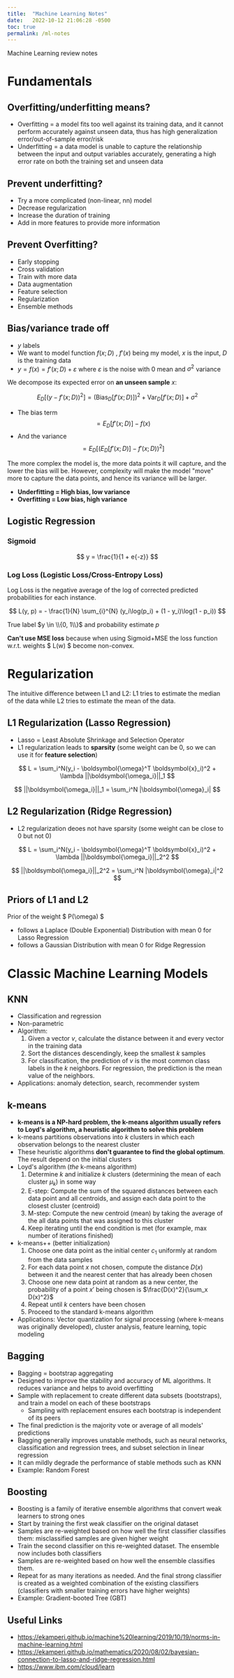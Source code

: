 ```yaml
---
title:  "Machine Learning Notes"
date:   2022-10-12 21:06:28 -0500
toc: true
permalink: /ml-notes
---
```


Machine Learning review notes

<!--more-->

# Fundamentals

## Overfitting/underfitting means?

- Overfitting = a model fits too well against its training data, and it cannot perform accurately against unseen data,
  thus has high generalization error/out-of-sample error/risk
- Underfitting = a data model is unable to capture the relationship between the input and output variables accurately,
  generating a high error rate on both the training set and unseen data

## Prevent underfitting?

- Try a more complicated (non-linear, nn) model
- Decrease regularization
- Increase the duration of training
- Add in more features to provide more information

## Prevent Overfitting?

- Early stopping
- Cross validation
- Train with more data
- Data augmentation
- Feature selection
- Regularization
- Ensemble methods

## Bias/variance trade off

- $y$ labels
- We want to model function $f(x;D)$ , $f'(x)$ being my model, $x$ is the input, $D$ is the training data
- $y = f(x) = f'(x;D) + \varepsilon$ where $\varepsilon$ is the noise with $0$ mean and $\sigma^2$ variance

We decompose its expected error on **an unseen sample** $x$:

$$
E_D \left[ (y - f'(x;D))^2 \right] = \left( \text{Bias}_D[f'(x;D)] \right)^2 + \text{Var}_D[f'(x;D)] + \sigma^2
$$

- The bias term $$ = E_D[f'(x;D)] - f(x) $$
- And the variance $$ = E_D \left[ (E_D[f'(x;D)] - f'(x;D))^2 \right] $$

The more complex the model is, the more data points it will capture, and the lower the bias will
be.
However, complexity will make the model "move" more to capture the data points, and hence its variance will be
larger.

- **Underfitting = High bias, low variance**
- **Overfitting = Low bias, high variance**

## Logistic Regression

### Sigmoid

$$ y = \frac{1}{1 + e{-z}} $$

### Log Loss (Logistic Loss/Cross-Entropy Loss)

Log Loss is the negative average of the log of corrected predicted probabilities for each instance.

$$ L(y, p) = - \frac{1}{N} \sum_{i}^{N} (y_i\log(p_i) + (1 - y_i)\log(1 - p_i)) $$

True label $y \in \\{0, 1\\}$ and probability estimate $p$

**Can't use MSE loss** because when using Sigmoid+MSE the loss function w.r.t. weights $ L(w) $ become non-convex.

# Regularization

The intuitive difference between L1 and L2:
L1 tries to estimate the median of the data while L2 tries to estimate the mean of the data.

## L1 Regularization (Lasso Regression)

- Lasso = Least Absolute Shrinkage and Selection Operator
- L1 regularization leads to **sparsity** (some weight can be 0, so we can use it for **feature selection**)

$$ L = \sum_i^N(y_i - \boldsymbol{\omega}^T \boldsymbol{x}_i)^2 + \lambda ||\boldsymbol{\omega_i}||_1 $$

$$ ||\boldsymbol{\omega_i}||_1 = \sum_i^N |\boldsymbol{\omega}_i| $$

## L2 Regularization (Ridge Regression)

- L2 regularization deoes not have sparsity (some weight can be close to 0 but not 0)

$$ L = \sum_i^N(y_i - \boldsymbol{\omega}^T \boldsymbol{x}_i)^2 + \lambda ||\boldsymbol{\omega_i}||_2^2 $$

$$ ||\boldsymbol{\omega_i}||_2^2 = \sum_i^N |\boldsymbol{\omega}_i|^2 $$

## Priors of L1 and L2

Prior of the weight $ P(\omega) $

- follows a Laplace (Double Exponential) Distribution with mean 0 for Lasso Regression
- follows a Gaussian Distribution with mean 0 for Ridge Regression

# Classic Machine Learning Models

## KNN

- Classification and regression
- Non-parametric
- Algorithm:
    1. Given a vector $v$, calculate the distance between it and every vector in the training data
    2. Sort the distances descendingly, keep the smallest $k$ samples
    3. For classification, the prediction of $v$ is the most common class labels in the $k$ neighbors. For regression,
       the prediction is the mean value of the neighbors.
- Applications: anomaly detection, search, recommender system

## k-means

- **k-means is a NP-hard problem, the k-means algorithm usually refers to Loyd's algorithm, a heuristic algorithm to
  solve this problem**
- k-means partitions observations into $k$ clusters in which each observation belongs to the nearest cluster
- These heuristic algorithms **don't guarantee to find the global optimum**. The result depend on the initial clusters
- Loyd's algorithm (*the* k-means algorithm)
    1. Determine $k$ and initialize $k$ clusters (determining the mean of each cluster $\mu_k$) in some way
    2. E-step: Compute the sum of the squared distances between each data point and all centroids, and assign each
       data point to the closest cluster (centroid)
    3. M-step: Compute the new centroid (mean) by taking the average of the all data points that was assigned to
       this cluster
    4. Keep iterating until the end condition is met (for example, max number of iterations finished)
- k-means++ (better initialization)
    1. Choose one data point as the initial center $c_1$ uniformly at random from the data samples
    2. For each data point $x$ not chosen, compute the distance $D(x)$ between it and the nearest center that has
       already been chosen
    3. Choose one new data point at random as a new center, the probability of a point $x'$ being chosen is
       $\frac{D(x)^2}{\sum_x D(x)^2}$
    4. Repeat until $k$ centers have been chosen
    5. Proceed to the standard k-means algorithm
- Applications: Vector quantization for signal processing (where k-means was originally developed), cluster analysis,
  feature learning, topic modeling

## Bagging

- Bagging = bootstrap aggregating
- Designed to improve the stability and accuracy of ML algorithms. It reduces variance and helps to avoid overfitting
- Sample with replacement to create different data subsets (bootstraps), and train a model on each of these bootstraps
    - Sampling with replacement ensures each bootstrap is independent of its peers
- The final prediction is the majority vote or average of all models' predictions
- Bagging generally improves unstable methods, such as neural networks, classification and regression trees, and subset
  selection in linear regression
- It can mildly degrade the performance of stable methods such as KNN
- Example: Random Forest

## Boosting

- Boosting is a family of iterative ensemble algorithms that convert weak learners to strong ones
- Start by training the first weak classifier on the original dataset
- Samples are re-weighted based on how well the first classifier classifies them: misclassified samples are given higher
  weight
- Train the second classifier on this re-weighted dataset. The ensemble now includes both classifiers
- Samples are re-weighted based on how well the ensemble classifies them.
- Repeat for as many iterations as needed. And the final strong classifier is created as a weighted combination of the
  existing classifiers (classifiers with smaller training errors have higher weights)
- Example: Gradient-booted Tree (GBT)

## Useful Links

- https://ekamperi.github.io/machine%20learning/2019/10/19/norms-in-machine-learning.html
- https://ekamperi.github.io/mathematics/2020/08/02/bayesian-connection-to-lasso-and-ridge-regression.html
- https://www.ibm.com/cloud/learn

